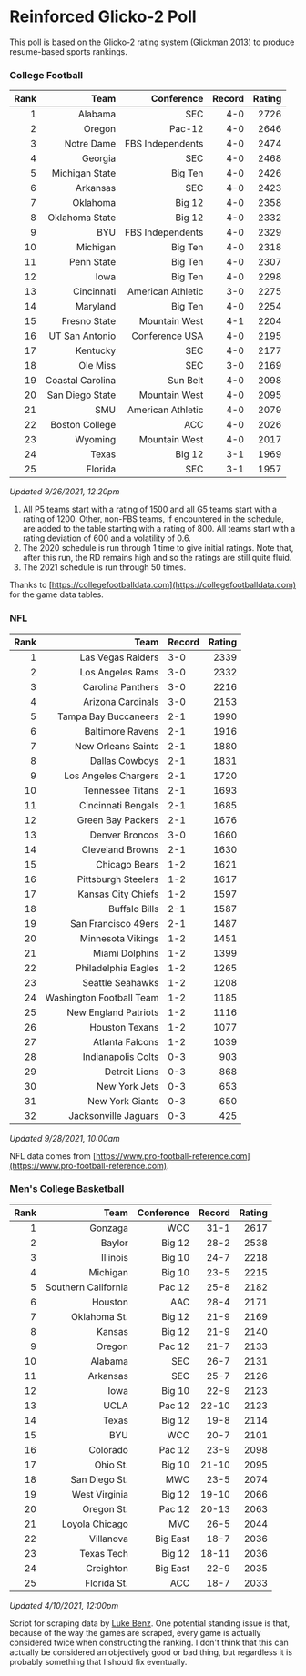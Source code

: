# Reinforced Glicko-2 Poll

This poll is based on the Glicko-2 rating system [\(Glickman 2013\)](http://glicko.net/glicko/glicko2.pdf) to produce resume-based sports rankings.

### College Football
| Rank  | Team                 | Conference           | Record   | Rating |
| ---:  | ---:                 | ---:                 | ---:     | ---:   |
| 1     | Alabama              | SEC                  | 4-0      | 2726   |
| 2     | Oregon               | Pac-12               | 4-0      | 2646   |
| 3     | Notre Dame           | FBS Independents     | 4-0      | 2474   |
| 4     | Georgia              | SEC                  | 4-0      | 2468   |
| 5     | Michigan State       | Big Ten              | 4-0      | 2426   |
| 6     | Arkansas             | SEC                  | 4-0      | 2423   |
| 7     | Oklahoma             | Big 12               | 4-0      | 2358   |
| 8     | Oklahoma State       | Big 12               | 4-0      | 2332   |
| 9     | BYU                  | FBS Independents     | 4-0      | 2329   |
| 10    | Michigan             | Big Ten              | 4-0      | 2318   |
| 11    | Penn State           | Big Ten              | 4-0      | 2307   |
| 12    | Iowa                 | Big Ten              | 4-0      | 2298   |
| 13    | Cincinnati           | American Athletic    | 3-0      | 2275   |
| 14    | Maryland             | Big Ten              | 4-0      | 2254   |
| 15    | Fresno State         | Mountain West        | 4-1      | 2204   |
| 16    | UT San Antonio       | Conference USA       | 4-0      | 2195   |
| 17    | Kentucky             | SEC                  | 4-0      | 2177   |
| 18    | Ole Miss             | SEC                  | 3-0      | 2169   |
| 19    | Coastal Carolina     | Sun Belt             | 4-0      | 2098   |
| 20    | San Diego State      | Mountain West        | 4-0      | 2095   |
| 21    | SMU                  | American Athletic    | 4-0      | 2079   |
| 22    | Boston College       | ACC                  | 4-0      | 2026   |
| 23    | Wyoming              | Mountain West        | 4-0      | 2017   |
| 24    | Texas                | Big 12               | 3-1      | 1969   |
| 25    | Florida              | SEC                  | 3-1      | 1957   |
_Updated 9/26/2021, 12:20pm_

1. All P5 teams start with a rating of 1500 and all G5 teams start with a rating of 1200. Other, non-FBS teams, if encountered in the schedule, are added to the table starting with a rating of 800. All teams start with a rating deviation of 600 and a volatility of 0.6.
2. The 2020 schedule is run through 1 time to give initial ratings. Note that, after this run, the RD remains high and so the ratings are still quite fluid.
3. The 2021 schedule is run through 50 times.

Thanks to [https://collegefootballdata.com](https://collegefootballdata.com) for the game data tables.

### NFL
| Rank  | Team                       | Record   | Rating |
| ---:  | ---:                       | :---     | ---:   |
| 1     | Las Vegas Raiders          | 3-0      | 2339   |
| 2     | Los Angeles Rams           | 3-0      | 2332   |
| 3     | Carolina Panthers          | 3-0      | 2216   |
| 4     | Arizona Cardinals          | 3-0      | 2153   |
| 5     | Tampa Bay Buccaneers       | 2-1      | 1990   |
| 6     | Baltimore Ravens           | 2-1      | 1916   |
| 7     | New Orleans Saints         | 2-1      | 1880   |
| 8     | Dallas Cowboys             | 2-1      | 1831   |
| 9     | Los Angeles Chargers       | 2-1      | 1720   |
| 10    | Tennessee Titans           | 2-1      | 1693   |
| 11    | Cincinnati Bengals         | 2-1      | 1685   |
| 12    | Green Bay Packers          | 2-1      | 1676   |
| 13    | Denver Broncos             | 3-0      | 1660   |
| 14    | Cleveland Browns           | 2-1      | 1630   |
| 15    | Chicago Bears              | 1-2      | 1621   |
| 16    | Pittsburgh Steelers        | 1-2      | 1617   |
| 17    | Kansas City Chiefs         | 1-2      | 1597   |
| 18    | Buffalo Bills              | 2-1      | 1587   |
| 19    | San Francisco 49ers        | 2-1      | 1487   |
| 20    | Minnesota Vikings          | 1-2      | 1451   |
| 21    | Miami Dolphins             | 1-2      | 1399   |
| 22    | Philadelphia Eagles        | 1-2      | 1265   |
| 23    | Seattle Seahawks           | 1-2      | 1208   |
| 24    | Washington Football Team   | 1-2      | 1185   |
| 25    | New England Patriots       | 1-2      | 1116   |
| 26    | Houston Texans             | 1-2      | 1077   |
| 27    | Atlanta Falcons            | 1-2      | 1039   |
| 28    | Indianapolis Colts         | 0-3      | 903    |
| 29    | Detroit Lions              | 0-3      | 868    |
| 30    | New York Jets              | 0-3      | 653    |
| 31    | New York Giants            | 0-3      | 650    |
| 32    | Jacksonville Jaguars       | 0-3      | 425    |
_Updated 9/28/2021, 10:00am_

NFL data comes from [https://www.pro-football-reference.com](https://www.pro-football-reference.com).

### Men's College Basketball
| Rank  | Team                 | Conference | Record   | Rating |
| ---:  | ---:                 | ---:       | ---:     | ---:   |
| 1     | Gonzaga              | WCC        | 31-1     | 2617   |
| 2     | Baylor               | Big 12     | 28-2     | 2538   |
| 3     | Illinois             | Big 10     | 24-7     | 2218   |
| 4     | Michigan             | Big 10     | 23-5     | 2215   |
| 5     | Southern California  | Pac 12     | 25-8     | 2182   |
| 6     | Houston              | AAC        | 28-4     | 2171   |
| 7     | Oklahoma St.         | Big 12     | 21-9     | 2169   |
| 8     | Kansas               | Big 12     | 21-9     | 2140   |
| 9     | Oregon               | Pac 12     | 21-7     | 2133   |
| 10    | Alabama              | SEC        | 26-7     | 2131   |
| 11    | Arkansas             | SEC        | 25-7     | 2126   |
| 12    | Iowa                 | Big 10     | 22-9     | 2123   |
| 13    | UCLA                 | Pac 12     | 22-10    | 2123   |
| 14    | Texas                | Big 12     | 19-8     | 2114   |
| 15    | BYU                  | WCC        | 20-7     | 2101   |
| 16    | Colorado             | Pac 12     | 23-9     | 2098   |
| 17    | Ohio St.             | Big 10     | 21-10    | 2095   |
| 18    | San Diego St.        | MWC        | 23-5     | 2074   |
| 19    | West Virginia        | Big 12     | 19-10    | 2066   |
| 20    | Oregon St.           | Pac 12     | 20-13    | 2063   |
| 21    | Loyola Chicago       | MVC        | 26-5     | 2044   |
| 22    | Villanova            | Big East   | 18-7     | 2036   |
| 23    | Texas Tech           | Big 12     | 18-11    | 2036   |
| 24    | Creighton            | Big East   | 22-9     | 2035   |
| 25    | Florida St.          | ACC        | 18-7     | 2033   |
_Updated 4/10/2021, 12:00pm_

Script for scraping data by [Luke Benz](https://github.com/lbenz731/NCAA_Hoops).
One potential standing issue is that, because of the way the games are scraped, every game is actually considered twice when constructing the ranking. I don't think that this can actually be considered an objectively good or bad thing, but regardless it is probably something that I should fix eventually.
